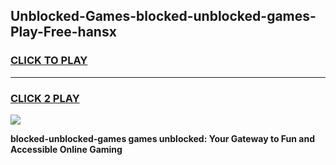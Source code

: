 
## Unblocked-Games-blocked-unblocked-games-Play-Free-hansx
<h3>
<a href="https://premium76.site?title=blocked-unblocked-games&ref=18A1">CLICK TO PLAY</a></h3>
<hr>

<h3>
<a href="https://premium76.site?title=blocked-unblocked-games&ref=18A1">CLICK 2 PLAY</a>
  
</h3>

<a href="https://premium76.site?title=blocked-unblocked-games&ref=18A1"><img src="https://clearcache.store/games.png"></a>


**blocked-unblocked-games games unblocked: Your Gateway to Fun and Accessible Online Gaming**
